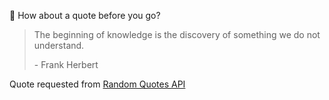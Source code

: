 📣 How about a quote before you go?

> The beginning of knowledge is the discovery of something we do not understand.
>
> <p>- Frank Herbert</p>

Quote requested from [Random Quotes API](https://github.com/lukePeavey/quotable)
